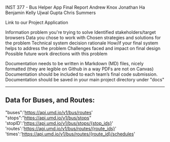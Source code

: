 INST 377 - Bus Helper App Final Report
Andrew Knox
Jonathan Ha
Benjamin Kelly
Ujwal Gupta
Chris Summers



Link to our Project Application

Information problem you're trying to solve
Identified stakeholders/target browsers
Data you chose to work with
Chosen strategies and solutions for the problem
Technical system decision rationale
How/if your final system helps to address the problem
Challenges faced and impact on final design
Possible future work directions with this problem

Documentation needs to be written in Markdown (MD) files, nicely formatted (they are legible on Github in a way PDFs are not on Canvas)
Documentation should be included to each team’s final code submission.
Documentation should be saved in your main project directory under "docs"

--------------------
Data for Buses, and Routes:
---
"buses":'https://api.umd.io/v1/bus/routes'
"stops":"https://api.umd.io/v1/bus/stops"
'stopID':'https://api.umd.io/v1/bus/stops/{stop_ids}'
'routes':'https://api.umd.io/v1/bus/routes/{route_ids}'
'times':'https://api.umd.io/v1/bus/routes/{route_id}/schedules'
